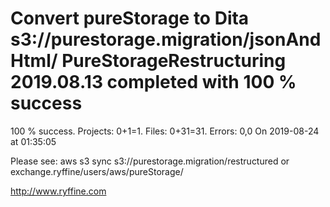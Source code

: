 # Convert pureStorage to Dita s3://purestorage.migration/jsonAndHtml/ PureStorageRestructuring 2019.08.13 completed with 100 % success

100 % success. Projects: 0+1=1.  Files: 0+31=31. Errors: 0,0  On 2019-08-24 at 01:35:05



Please see: aws s3 sync s3://purestorage.migration/restructured or exchange.ryffine/users/aws/pureStorage/

http://www.ryffine.com
